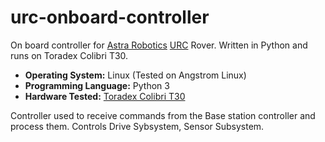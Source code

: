 # urc-onboard-controller
On board controller for [Astra Robotics](http://astrarobotics.in) [URC](http://urc.marssociety.org/) Rover. Written in Python and runs on Toradex Colibri T30.

* **Operating System:** Linux (Tested on Angstrom Linux)
* **Programming Language:** Python 3 
* **Hardware Tested:** [Toradex Colibri T30](https://www.toradex.com/computer-on-modules/colibri-arm-family/nvidia-tegra-3)

Controller used to receive commands from the Base station controller and process them. Controls Drive Sybsystem, Sensor Subsystem.
